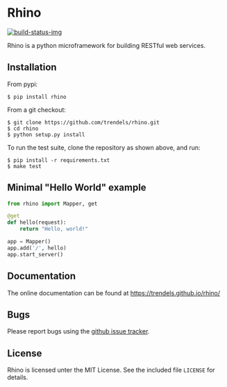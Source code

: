 # Rhino

[![build-status-img]][build-status-url]

Rhino is a python microframework for building RESTful web services.

## Installation

From pypi:

    $ pip install rhino

From a git checkout:

    $ git clone https://github.com/trendels/rhino.git
    $ cd rhino
    $ python setup.py install

To run the test suite, clone the repository as shown above, and run:

    $ pip install -r requirements.txt
    $ make test

## Minimal "Hello World" example

~~~python
from rhino import Mapper, get

@get
def hello(request):
    return "Hello, world!"

app = Mapper()
app.add('/', hello)
app.start_server()
~~~

## Documentation

The online documentation can be found at <https://trendels.github.io/rhino/>

## Bugs

Please report bugs using the [github issue tracker](https://github.com/trendels/rhino/issues).

## License

Rhino is licensed unter the MIT License. See the included file `LICENSE`
for details.

[build-status-url]: https://travis-ci.org/trendels/rhino
[build-status-img]: https://travis-ci.org/trendels/rhino.svg?branch=github
